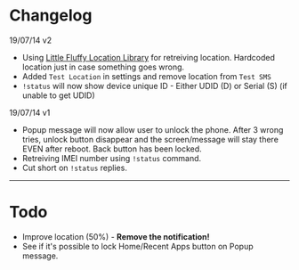 Changelog
=========

19/07/14 v2
  - Using [Little Fluffy Location Library](https://code.google.com/p/little-fluffy-location-library/) for retreiving location. Hardcoded location just in case something goes wrong.
  - Added `Test Location` in settings and remove location from `Test SMS`
  - `!status` will now show device unique ID - Either UDID (D) or Serial (S) (if unable to get UDID) 


19/07/14 v1
  - Popup message will now allow user to unlock the phone. After 3 wrong tries, unlock button disappear and the screen/message will stay there EVEN after reboot. Back button has been locked.
  - Retreiving IMEI number using `!status` command.
  - Cut short on `!status` replies. 

---
Todo
==

- Improve location (50%) - **Remove the notification!**
- See if it's possible to lock Home/Recent Apps button on Popup message.